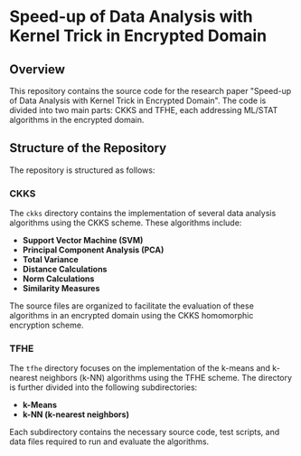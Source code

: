 # Speed-up of Data Analysis with Kernel Trick in Encrypted Domain

## Overview

This repository contains the source code for the research paper "Speed-up of Data Analysis with Kernel Trick in Encrypted Domain". The code is divided into two main parts: CKKS and TFHE, each addressing ML/STAT algorithms in the encrypted domain.

## Structure of the Repository

The repository is structured as follows:

### CKKS

The `ckks` directory contains the implementation of several data analysis algorithms using the CKKS scheme. These algorithms include:

- **Support Vector Machine (SVM)**
- **Principal Component Analysis (PCA)**
- **Total Variance**
- **Distance Calculations**
- **Norm Calculations**
- **Similarity Measures**

The source files are organized to facilitate the evaluation of these algorithms in an encrypted domain using the CKKS homomorphic encryption scheme.

### TFHE

The `tfhe` directory focuses on the implementation of the k-means and k-nearest neighbors (k-NN) algorithms using the TFHE scheme. The directory is further divided into the following subdirectories:

- **k-Means**
- **k-NN (k-nearest neighbors)**

Each subdirectory contains the necessary source code, test scripts, and data files required to run and evaluate the algorithms.
